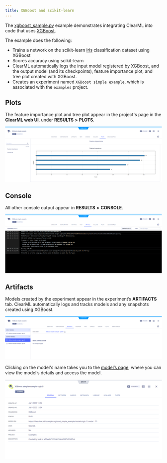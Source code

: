 ```yaml
---
title: XGBoost and scikit-learn
---
```


The [xgboost_sample.py](https://github.com/allegroai/clearml/blob/master/examples/frameworks/xgboost/xgboost_sample.py) 
example demonstrates integrating ClearML into code that uses [XGBoost](https://xgboost.readthedocs.io/en/stable/). 

The example does the following:
* Trains a network on the scikit-learn [iris](https://scikit-learn.org/stable/modules/generated/sklearn.datasets.load_iris.html#sklearn.datasets.load_iris) 
classification dataset using XGBoost
* Scores accuracy using scikit-learn
* ClearML automatically logs the input model registered by XGBoost, and the output model (and its checkpoints), 
  feature importance plot, and tree plot created with XGBoost. 
* Creates an experiment named `XGBoost simple example`, which is associated with the `examples` project.

## Plots

The feature importance plot and tree plot appear in the project's page in the **ClearML web UI**, under **RESULTS** **>** 
**PLOTS**.

![image](../../../img/examples_xgboost_sample_06.png)

## Console

All other console output appear in **RESULTS** **>** **CONSOLE**.

![image](../../../img/examples_xgboost_sample_05.png)

## Artifacts

Models created by the experiment appear in the experiment’s **ARTIFACTS** tab. ClearML automatically logs and tracks 
models and any snapshots created using XGBoost. 

![image](../../../img/examples_xgboost_sample_10.png)

Clicking on the model's name takes you to the [model’s page](../../../webapp/webapp_model_viewing.md), where you can 
view the model’s details and access the model.

![image](../../../img/examples_xgboost_sample_03.png)